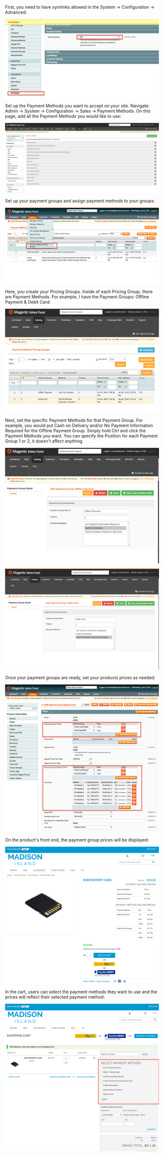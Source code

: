 First, you need to have symlinks allowed in the System -> Configuration -> Advanced:

![Symlinks](Symlinks.png)

Set up the Payment Methods you want to accept on your site.
Navigate: Admin -> System -> Configuration -> Sales -> Payment Methods. On this page, add all the Payment Methods you would like to use:

![Payment Methods](payment_methods.png)

Set up your payment groups and assign payment methods to your groups:

![Payment Groups Admin](paymentgroups.png) 

Here, you create your Pricing Groups. Inside of each Pricing Group, there are Payment Methods. For example, I have the Payment Groups: Offline Payment & Debit Card:

![Payment Groups](payment_method_pricing_groups.png)

Next, set the specific Payment Methods for that Payment Group. For example, you would put Cash on Delivery and/or No Payment Information Required for the Offline Payment Group. Simply hold Ctrl and click the Payment Methods you want. You can specify the Position for each Payment Group 1 or 2, it doesn't affect anything.

![Offline Payment Methods](offline_payment_methods.png)

![Debit Card Payment Group](Debit_Card_Payment_Group.png)

Once your payment groups are ready, set your products prices as needed:

![Product Edit Prices](prices.png) 

On the product's front end, the payment group prices will be displayed:

![Product View](product_view.png) 

In the cart, users can select the payment methods they want to use and the prices will reflect their selected payment method:

![Cart](cart.png) 


